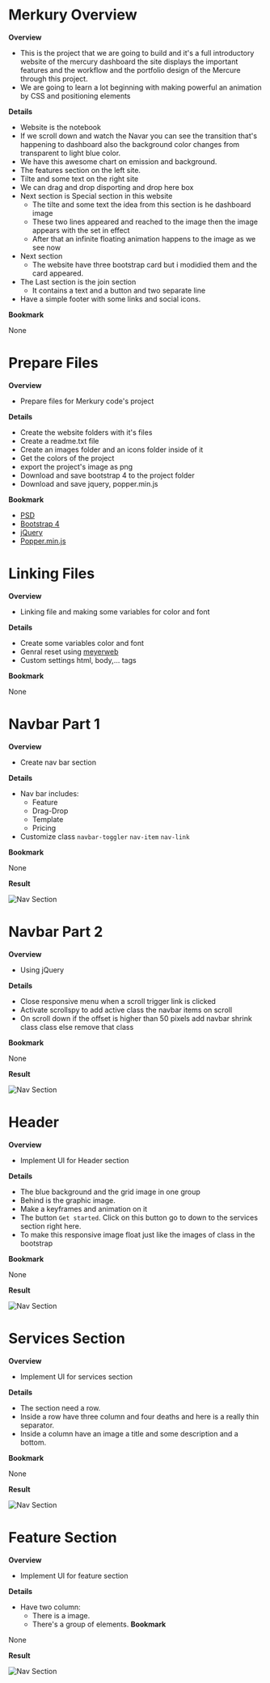 <h1 id="section27">Merkury Overview</h1>

**Overview**

- This is the project that we are going to build and it's a full introductory website of the mercury dashboard the site displays the important features and the workflow and the portfolio design of the Mercure through this project.
- We are going to learn a lot beginning with making powerful an animation by CSS and positioning elements

**Details**

- Website is the notebook
- If we scroll down and watch the Navar you can see the transition that's happening to dashboard also the background color changes from transparent to light blue color.
- We have this awesome chart on emission and background.
- The features section on the left site.
- Tilte and some text on the right site
- We can drag and drop disporting and drop here box
- Next section is Special section in this website
    - The tilte and some text the idea from this section is he dashboard image
    - These two lines appeared and reached to the image then the image appears with the set in effect
    - After that an infinite floating animation happens to the image as we see now
- Next section
    - The website have three bootstrap card but i modidied them and the card appeared.
- The Last section is the join section
    - It contains a text and a button and two separate line
- Have a simple footer with some links and social icons.

**Bookmark**

None

<h1 id="section28">Prepare Files</h1>

**Overview**

- Prepare files for Merkury code's project

**Details**
- Create the website folders with it's files
- Create a readme.txt file
- Create an images folder and an icons folder inside of it
- Get the colors of the project
- export the project's image as png
- Download and save bootstrap 4 to the project folder
- Download and save jquery, popper.min.js

**Bookmark**

- [PSD](https://drive.google.com/open?id=1TExw5ZQgVOpBKnA0UkGH5yPAVgDhrFTo)
- [Bootstrap 4](http://getbootstrap.com/docs/4.1/getting-started/introduction/)
- [jQuery](https://jquery.com/download/)
- [Popper.min.js](https://cdnjs.cloudflare.com/ajax/libs/popper.js/1.14.3/umd/popper.min.js)

<h1 id="section29">Linking Files</h1>

**Overview**

- Linking file and making some variables for color and font

**Details**

- Create some variables color and font
- Genral reset using [meyerweb](https://meyerweb.com/eric/tools/css/reset/)
- Custom settings html, body,... tags

**Bookmark**

None

<h1 id="section30">Navbar Part 1</h1>

**Overview**

- Create nav bar section

**Details**

- Nav bar includes: 
    - Feature
    - Drag-Drop
    - Template
    - Pricing
- Customize class `navbar-toggler` `nav-item` `nav-link`

**Bookmark**

None

**Result**

![Nav Section](./Merkury/section30.png)

<h1 id="section31">Navbar Part 2</h1>

**Overview**

- Using jQuery

**Details**
- Close responsive menu when a scroll trigger link is clicked
- Activate scrollspy to add active class the navbar items on scroll
- On scroll down if the offset is higher than 50 pixels add navbar shrink class class else remove that class

**Bookmark**

None

**Result**

![Nav Section](./Merkury/section31.PNG)

<h1 id="section32">Header</h1>

**Overview**

- Implement UI for Header section

**Details**
- The blue background and the grid image in one group
- Behind is the graphic image.
- Make a keyframes and animation on it
- The button `Get started`. Click on this button go to down to the services section right here.
- To make this responsive image float just like the images of class in the bootstrap

**Bookmark**

None

**Result**

![Nav Section](./Merkury/section32.PNG)

<h1 id="section33">Services Section</h1>

**Overview**

- Implement UI for services section

**Details**

- The section need a row.
- Inside a row have three column and four deaths and here is a really thin separator.
- Inside a column have an image a title and some description and a bottom.

**Bookmark**

None

**Result**

![Nav Section](./Merkury/section33.PNG)

<h1 id="section34">Feature Section</h1>

**Overview**

- Implement UI for feature section

**Details**

-  Have two column:
    -  There is a image.
    -  There's a group of elements.
**Bookmark**

None

**Result**

![Nav Section](./Merkury/section34.PNG)